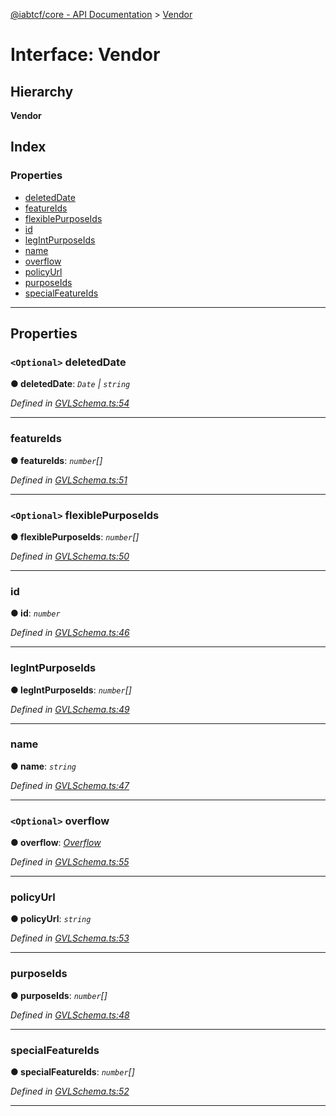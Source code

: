 [@iabtcf/core - API Documentation](../README.md) > [Vendor](../interfaces/vendor.md)

# Interface: Vendor

## Hierarchy

**Vendor**

## Index

### Properties

* [deletedDate](vendor.md#deleteddate)
* [featureIds](vendor.md#featureids)
* [flexiblePurposeIds](vendor.md#flexiblepurposeids)
* [id](vendor.md#id)
* [legIntPurposeIds](vendor.md#legintpurposeids)
* [name](vendor.md#name)
* [overflow](vendor.md#overflow)
* [policyUrl](vendor.md#policyurl)
* [purposeIds](vendor.md#purposeids)
* [specialFeatureIds](vendor.md#specialfeatureids)

---

## Properties

<a id="deleteddate"></a>

### `<Optional>` deletedDate

**● deletedDate**: *`Date` \| `string`*

*Defined in [GVLSchema.ts:54](https://github.com/chrispaterson/iabtcf-es/blob/5f390d3/modules/core/src/GVLSchema.ts#L54)*

___
<a id="featureids"></a>

###  featureIds

**● featureIds**: *`number`[]*

*Defined in [GVLSchema.ts:51](https://github.com/chrispaterson/iabtcf-es/blob/5f390d3/modules/core/src/GVLSchema.ts#L51)*

___
<a id="flexiblepurposeids"></a>

### `<Optional>` flexiblePurposeIds

**● flexiblePurposeIds**: *`number`[]*

*Defined in [GVLSchema.ts:50](https://github.com/chrispaterson/iabtcf-es/blob/5f390d3/modules/core/src/GVLSchema.ts#L50)*

___
<a id="id"></a>

###  id

**● id**: *`number`*

*Defined in [GVLSchema.ts:46](https://github.com/chrispaterson/iabtcf-es/blob/5f390d3/modules/core/src/GVLSchema.ts#L46)*

___
<a id="legintpurposeids"></a>

###  legIntPurposeIds

**● legIntPurposeIds**: *`number`[]*

*Defined in [GVLSchema.ts:49](https://github.com/chrispaterson/iabtcf-es/blob/5f390d3/modules/core/src/GVLSchema.ts#L49)*

___
<a id="name"></a>

###  name

**● name**: *`string`*

*Defined in [GVLSchema.ts:47](https://github.com/chrispaterson/iabtcf-es/blob/5f390d3/modules/core/src/GVLSchema.ts#L47)*

___
<a id="overflow"></a>

### `<Optional>` overflow

**● overflow**: *[Overflow](overflow.md)*

*Defined in [GVLSchema.ts:55](https://github.com/chrispaterson/iabtcf-es/blob/5f390d3/modules/core/src/GVLSchema.ts#L55)*

___
<a id="policyurl"></a>

###  policyUrl

**● policyUrl**: *`string`*

*Defined in [GVLSchema.ts:53](https://github.com/chrispaterson/iabtcf-es/blob/5f390d3/modules/core/src/GVLSchema.ts#L53)*

___
<a id="purposeids"></a>

###  purposeIds

**● purposeIds**: *`number`[]*

*Defined in [GVLSchema.ts:48](https://github.com/chrispaterson/iabtcf-es/blob/5f390d3/modules/core/src/GVLSchema.ts#L48)*

___
<a id="specialfeatureids"></a>

###  specialFeatureIds

**● specialFeatureIds**: *`number`[]*

*Defined in [GVLSchema.ts:52](https://github.com/chrispaterson/iabtcf-es/blob/5f390d3/modules/core/src/GVLSchema.ts#L52)*

___

